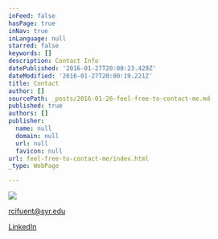 ```yaml
---
inFeed: false
hasPage: true
inNav: true
inLanguage: null
starred: false
keywords: []
description: Contact Info
datePublished: '2016-01-27T20:00:23.429Z'
dateModified: '2016-01-27T20:00:19.221Z'
title: Contact
author: []
sourcePath: _posts/2016-01-26-feel-free-to-contact-me.md
published: true
authors: []
publisher:
  name: null
  domain: null
  url: null
  favicon: null
url: feel-free-to-contact-me/index.html
_type: WebPage

---
```

![](https://the-grid-user-content.s3-us-west-2.amazonaws.com/aa3b5c88-2bfc-4919-9714-2167dca276f4.png)

rcifuent@syr.edu

[LinkedIn][0]

[0]: https://www.linkedin.com/in/rafacifuentes